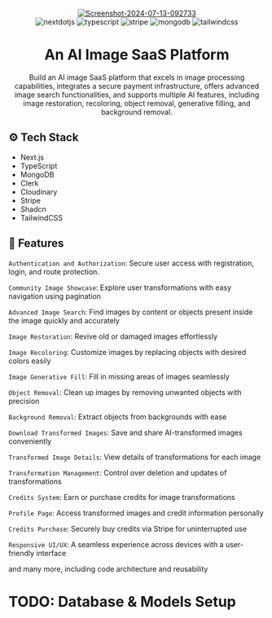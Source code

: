 <div align="center">
  <br />
   <a href="https://ibb.co/9ZnTy41"><img src="https://i.ibb.co/cYJF28Z/Screenshot-2024-07-13-092733.jpg" alt="Screenshot-2024-07-13-092733" border="0"></a>
  <br />

  <div>
    <img src="https://img.shields.io/badge/-Next_JS-black?style=for-the-badge&logoColor=white&logo=nextdotjs&color=000000" alt="nextdotjs" />
    <img src="https://img.shields.io/badge/-TypeScript-black?style=for-the-badge&logoColor=white&logo=typescript&color=3178C6" alt="typescript" />
    <img src="https://img.shields.io/badge/-Stripe-black?style=for-the-badge&logoColor=white&logo=stripe&color=008CDD" alt="stripe" />
    <img src="https://img.shields.io/badge/-MongoDB-black?style=for-the-badge&logoColor=white&logo=mongodb&color=47A248" alt="mongodb" />
    <img src="https://img.shields.io/badge/-Tailwind_CSS-black?style=for-the-badge&logoColor=white&logo=tailwindcss&color=06B6D4" alt="tailwindcss" />
  </div>

  <h1 align="center">An AI Image SaaS Platform</h1>

   <div align="center">
    Build an AI image SaaS platform that excels in image processing capabilities, integrates a secure payment infrastructure, offers advanced image search functionalities, and supports multiple AI features, including image restoration, recoloring, object removal, generative filling, and background removal. 
    </div>
</div>


## <a name="tech-stack">⚙️ Tech Stack</a>

- Next.js
- TypeScript
- MongoDB
- Clerk
- Cloudinary
- Stripe
- Shadcn
- TailwindCSS

## <a name="features">🔋 Features</a>

 `Authentication and Authorization`: Secure user access with registration, login, and route protection.

 `Community Image Showcase`: Explore user transformations with easy navigation using pagination

 `Advanced Image Search`: Find images by content or objects present inside the image quickly and accurately

 `Image Restoration`: Revive old or damaged images effortlessly

 `Image Recoloring`: Customize images by replacing objects with desired colors easily

 `Image Generative Fill`: Fill in missing areas of images seamlessly

 `Object Removal`: Clean up images by removing unwanted objects with precision

 `Background Removal`: Extract objects from backgrounds with ease

 `Download Transformed Images`: Save and share AI-transformed images conveniently

 `Transformed Image Details`: View details of transformations for each image

 `Transformation Management`: Control over deletion and updates of transformations

 `Credits System`: Earn or purchase credits for image transformations

 `Profile Page`: Access transformed images and credit information personally

 `Credits Purchase`: Securely buy credits via Stripe for uninterrupted use

 `Responsive UI/UX`: A seamless experience across devices with a user-friendly interface

and many more, including code architecture and reusability


# TODO: Database & Models Setup


